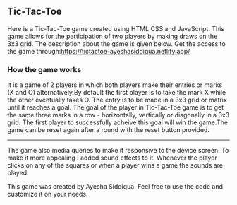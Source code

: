 ## Tic-Tac-Toe

Here is a Tic-Tac-Toe game created using HTML CSS and JavaScript. This game allows for the participation of two players by making draws on the 3x3 grid.
The description about the game is given below. Get the access to the game through:https://tictactoe-ayeshasiddiqua.netlify.app/

###  How the game works

It is a game of 2 players in which both players make their entries or marks (X and O) alternatively.By default the first player is to take the mark X
while the other eventually takes O. The entry is to be made in a 3x3 grid or matrix until it reaches a goal. The goal of the player in Tic-Tac-Toe game 
is to get the same three marks in a row - horizontally, vertically or diagonally in a 3x3 grid. The first player to successfully acheive this goal will 
win the game.The game can be reset again after a round with the reset button provided.

------

The game also media queries to make it responsive to the device screen. To make it more appealing I added sound effects to it. Whenever the player 
clicks on any of the squares or when a player wins a game the sounds are played.

This game was created by Ayesha Siddiqua. Feel free to use the code and customize it on your needs.
